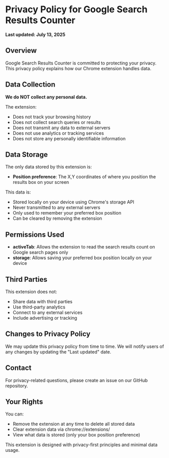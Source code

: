 # Privacy Policy for Google Search Results Counter

**Last updated: July 13, 2025**

## Overview

Google Search Results Counter is committed to protecting your privacy. This privacy policy explains how our Chrome extension handles data.

## Data Collection

**We do NOT collect any personal data.**

The extension:

- Does not track your browsing history
- Does not collect search queries or results
- Does not transmit any data to external servers
- Does not use analytics or tracking services
- Does not store any personally identifiable information

## Data Storage

The only data stored by this extension is:

- **Position preference**: The X,Y coordinates of where you position the results box on your screen

This data is:

- Stored locally on your device using Chrome's storage API
- Never transmitted to any external servers
- Only used to remember your preferred box position
- Can be cleared by removing the extension

## Permissions Used

- **activeTab**: Allows the extension to read the search results count on Google search pages only
- **storage**: Allows saving your preferred box position locally on your device

## Third Parties

This extension does not:

- Share data with third parties
- Use third-party analytics
- Connect to any external services
- Include advertising or tracking

## Changes to Privacy Policy

We may update this privacy policy from time to time. We will notify users of any changes by updating the "Last updated" date.

## Contact

For privacy-related questions, please create an issue on our GitHub repository.

## Your Rights

You can:

- Remove the extension at any time to delete all stored data
- Clear extension data via chrome://extensions/
- View what data is stored (only your box position preference)

This extension is designed with privacy-first principles and minimal data usage.
